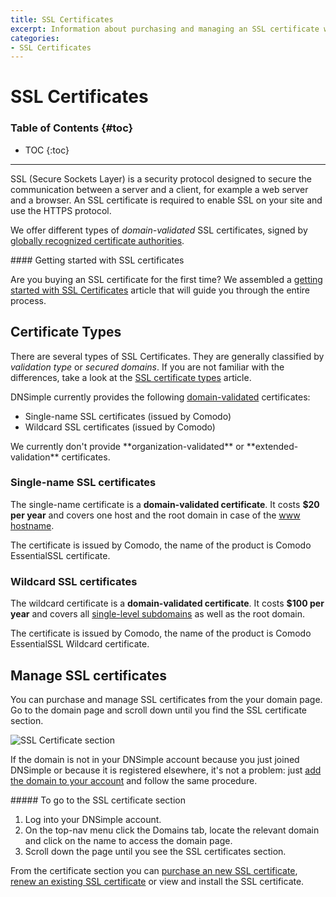 ```yaml
---
title: SSL Certificates
excerpt: Information about purchasing and managing an SSL certificate with DNSimple.
categories:
- SSL Certificates
---
```


# SSL Certificates

### Table of Contents {#toc}

* TOC
{:toc}

---

SSL (Secure Sockets Layer) is a security protocol designed to secure the communication between a server and a client, for example a web server and a browser. An SSL certificate is required to enable SSL on your site and use the HTTPS protocol.

We offer different types of _domain-validated_ SSL certificates, signed by [globally recognized certificate authorities](/articles/what-ssl-certificate-authorities/).

<callout>
#### Getting started with SSL certificates

Are you buying an SSL certificate for the first time? We assembled a [getting started with SSL Certificates](/articles/getting-started-ssl-certificates/) article that will guide you through the entire process.
</callout>


## Certificate Types

There are several types of SSL Certificates. They are generally classified by _validation type_ or _secured domains_. If you are not familiar with the differences, take a look at the [SSL certificate types](/articles/ssl-certificates-types/) article.

DNSimple currently provides the following [domain-validated](/articles/ssl-certificates-email-validation) certificates:

- Single-name SSL certificates (issued by Comodo)
- Wildcard SSL certificates (issued by Comodo)

<note>
We currently don't provide **organization-validated** or **extended-validation** certificates.
</note>

### Single-name SSL certificates

The single-name certificate is a **domain-validated certificate**. It costs **$20 per year** and covers one host and the root domain in case of the [www hostname](/articles/ssl-certificate-hostname/).

The certificate is issued by Comodo, the name of the product is Comodo EssentialSSL certificate.

### Wildcard SSL certificates

The wildcard certificate is a **domain-validated certificate**. It costs **$100 per year** and covers all [single-level subdomains](/articles/ssl-certificate-hostname/) as well as the root domain.

The certificate is issued by Comodo, the name of the product is Comodo EssentialSSL Wildcard certificate.


## Manage SSL certificates

You can purchase and manage SSL certificates from the your domain page. Go to the domain page and scroll down until you find the SSL certificate section.

![SSL Certificate section](/files/domain-ssl-certificates-section.png)

If the domain is not in your DNSimple account because you just joined DNSimple or because it is registered elsewhere, it's not a problem: just [add the domain to your account](/articles/adding-domain/) and follow the same procedure.

<div class="section-steps" markdown="1">
##### To go to the SSL certificate section

1.  Log into your DNSimple account.
1.  On the top-nav menu click the <label>Domains</label> tab, locate the relevant domain and click on the name to access the domain page.
1.  Scroll down the page until you see the <label>SSL certificates</label> section.
</div>

From the certificate section you can [purchase an new SSL certificate](/articles/purchasing-ssl-certificates/), [renew an existing SSL certificate](/articles/renewing-ssl-certificates/) or view and install the SSL certificate.
